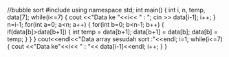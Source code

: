 //bubble sort
#include <iostream>
using namespace std;
int main()
{
int i, n, temp, data[7];
    while(i<=7) {
    cout <<"Data ke "<<i<< " : "; cin >> data[i-1];
    i++;
   }
n=i-1;
    for(int a=0; a<n; a++)
   {
   for(int b=0; b<n-1; b++)
   {
   if(data[b]>data[b+1])
 {
int temp = data[b+1];
  data[b+1] = data[b];
  data[b] = temp;
  }
 }
}
cout<<endl<<"Data array sesudah sort :"<<endl;
i=1;
while(i<=7) {
cout <<"Data ke"<<i<< " : "<< data[i-1]<<endl;
i++;
}
}

